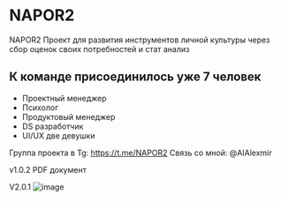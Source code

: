 # NAPOR2
NAPOR2 Проект для развития инструментов личной культуры через сбор оценок своих потребностей и стат анализ 

## К команде присоединилось уже 7 человек
- Проектный менеджер
- Психолог
- Продуктовый менеджер
- DS разработчик
- UI/UX две девушки

Группа проекта в Tg:
https://t.me/NAPOR2
Связь со мной: @AIAlexmir

v1.0.2
PDF документ

V2.0.1
![image](https://github.com/MiroAlexAI/NAPOR2/assets/126348122/0d56cca6-43de-4783-9350-00e2872953b2)
